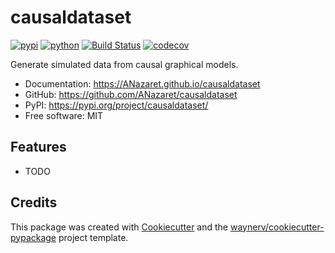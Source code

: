 # causaldataset


[![pypi](https://img.shields.io/pypi/v/causaldataset.svg)](https://pypi.org/project/causaldataset/)
[![python](https://img.shields.io/pypi/pyversions/causaldataset.svg)](https://pypi.org/project/causaldataset/)
[![Build Status](https://github.com/ANazaret/causaldataset/actions/workflows/dev.yml/badge.svg)](https://github.com/ANazaret/causaldataset/actions/workflows/dev.yml)
[![codecov](https://codecov.io/gh/ANazaret/causaldataset/branch/main/graphs/badge.svg)](https://codecov.io/github/ANazaret/causaldataset)



Generate simulated data from causal graphical models.


* Documentation: <https://ANazaret.github.io/causaldataset>
* GitHub: <https://github.com/ANazaret/causaldataset>
* PyPI: <https://pypi.org/project/causaldataset/>
* Free software: MIT


## Features

* TODO

## Credits

This package was created with [Cookiecutter](https://github.com/audreyr/cookiecutter) and the [waynerv/cookiecutter-pypackage](https://github.com/waynerv/cookiecutter-pypackage) project template.

